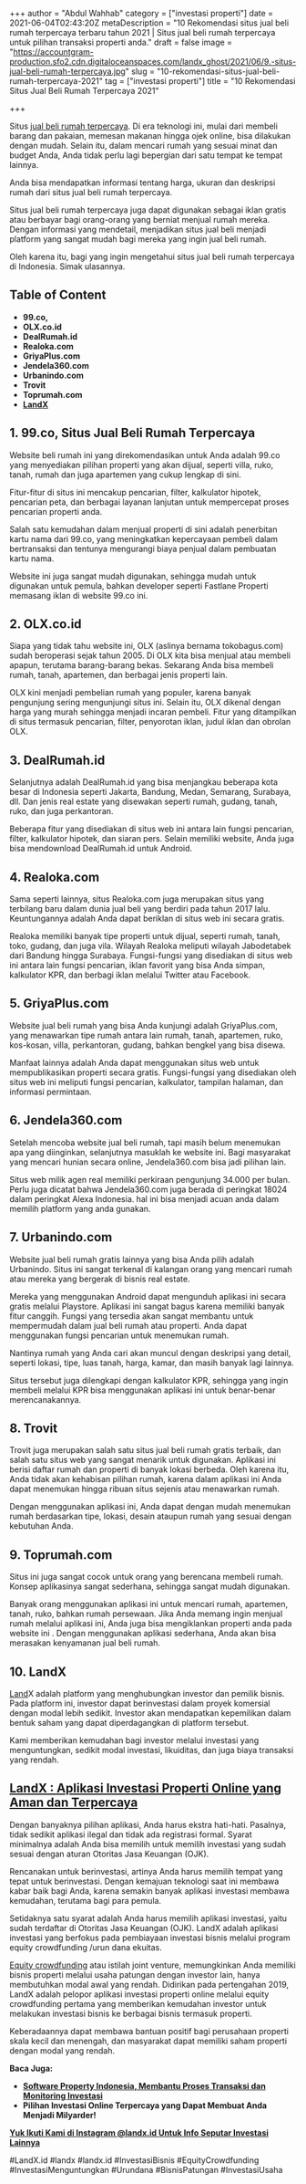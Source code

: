 +++
author = "Abdul Wahhab"
category = ["investasi properti"]
date = 2021-06-04T02:43:20Z
metaDescription = "10 Rekomendasi situs jual beli rumah terpercaya terbaru tahun 2021 | Situs jual beli rumah terpercaya untuk pilihan transaksi properti anda."
draft = false
image = "https://accountgram-production.sfo2.cdn.digitaloceanspaces.com/landx_ghost/2021/06/9.-situs-jual-beli-rumah-terpercaya.jpg"
slug = "10-rekomendasi-situs-jual-beli-rumah-terpercaya-2021"
tag = ["investasi properti"]
title = "10 Rekomendasi Situs Jual Beli Rumah Terpercaya 2021"

+++


Situs [jual beli rumah terpercaya](https://landx.id/). Di era teknologi ini, mulai dari membeli barang dan pakaian, memesan makanan hingga ojek online, bisa dilakukan dengan mudah. Selain itu, dalam mencari rumah yang sesuai minat dan budget Anda, Anda tidak perlu lagi bepergian dari satu tempat ke tempat lainnya.

Anda bisa mendapatkan informasi tentang harga, ukuran dan deskripsi rumah dari situs jual beli rumah terpercaya.

Situs jual beli rumah terpercaya juga dapat digunakan sebagai iklan gratis atau berbayar bagi orang-orang yang berniat menjual rumah mereka. Dengan informasi yang mendetail, menjadikan situs jual beli menjadi platform yang sangat mudah bagi mereka yang ingin jual beli rumah.

Oleh karena itu, bagi yang ingin mengetahui situs jual beli rumah terpercaya di Indonesia. Simak ulasannya.

## **Table of Content**

* **99.co,**
* **OLX.co.id**
* **DealRumah.id**
* **Realoka.com**
* **GriyaPlus.com**
* **Jendela360.com**
* **Urbanindo.com**
* **Trovit**
* **Toprumah.com**
* **[LandX](https://landx.id/)**

## **1. 99.co, Situs Jual Beli Rumah Terpercaya**

Website beli rumah ini yang direkomendasikan untuk Anda adalah 99.co yang menyediakan pilihan properti yang akan dijual, seperti villa, ruko, tanah, rumah dan juga apartemen yang cukup lengkap di sini.

Fitur-fitur di situs ini mencakup pencarian, filter, kalkulator hipotek, pencarian peta,  dan berbagai layanan lanjutan untuk mempercepat proses pencarian properti anda.

Salah satu kemudahan dalam menjual properti di sini adalah penerbitan kartu nama dari 99.co, yang meningkatkan kepercayaan pembeli dalam bertransaksi dan tentunya mengurangi biaya penjual dalam pembuatan kartu nama.

Website ini juga sangat mudah digunakan, sehingga mudah untuk digunakan untuk pemula, bahkan developer seperti Fastlane Properti memasang iklan di website 99.co ini.

## **2. OLX.co.id**

Siapa yang tidak tahu website ini, OLX (aslinya bernama tokobagus.com) sudah beroperasi sejak tahun 2005. Di OLX kita bisa menjual atau membeli apapun, terutama barang-barang bekas. Sekarang Anda bisa membeli rumah, tanah, apartemen, dan berbagai jenis properti lain.

OLX kini menjadi pembelian rumah yang populer, karena banyak pengunjung sering mengunjungi situs ini. Selain itu, OLX dikenal dengan harga yang murah sehingga menjadi incaran pembeli. Fitur yang ditampilkan di situs termasuk pencarian, filter, penyorotan iklan, judul iklan dan obrolan OLX.

## **3. DealRumah.id**

Selanjutnya adalah DealRumah.id yang bisa menjangkau beberapa kota besar di Indonesia seperti Jakarta, Bandung, Medan, Semarang, Surabaya, dll. Dan jenis real estate yang disewakan seperti rumah, gudang, tanah, ruko, dan juga perkantoran.

Beberapa fitur yang disediakan di situs web ini antara lain fungsi pencarian, filter, kalkulator hipotek, dan siaran pers. Selain memiliki website, Anda juga bisa mendownload DealRumah.id untuk Android.

## **4. Realoka.com**

Sama seperti lainnya, situs Realoka.com juga merupakan situs yang terbilang baru dalam dunia jual beli yang berdiri pada tahun 2017 lalu. Keuntungannya adalah Anda dapat beriklan di situs web ini secara gratis.

Realoka memiliki banyak tipe properti untuk dijual, seperti rumah, tanah, toko, gudang, dan juga vila. Wilayah Realoka meliputi wilayah Jabodetabek dari Bandung hingga Surabaya. Fungsi-fungsi yang disediakan di situs web ini antara lain fungsi pencarian, iklan favorit yang bisa Anda simpan, kalkulator KPR, dan berbagi iklan melalui Twitter atau Facebook.

## **5. GriyaPlus.com**

Website jual beli rumah yang bisa Anda kunjungi adalah GriyaPlus.com, yang menawarkan tipe rumah antara lain rumah, tanah, apartemen, ruko, kos-kosan, villa, perkantoran, gudang, bahkan bengkel yang bisa disewa.

Manfaat lainnya adalah Anda dapat menggunakan situs web untuk mempublikasikan properti secara gratis. Fungsi-fungsi yang disediakan oleh situs web ini meliputi fungsi pencarian, kalkulator, tampilan halaman, dan informasi permintaan.

## **6. Jendela360.com**

Setelah mencoba website jual beli rumah, tapi masih belum menemukan apa yang diinginkan, selanjutnya masuklah ke website ini. Bagi masyarakat yang mencari hunian secara online, Jendela360.com bisa jadi pilihan lain.

Situs web milik agen real memiliki perkiraan pengunjung 34.000 per bulan. Perlu juga dicatat bahwa Jendela360.com juga berada di peringkat 18024 dalam peringkat Alexa Indonesia. hal ini bisa menjadi acuan anda dalam memilih platform yang anda gunakan.

## **7. Urbanindo.com**

Website jual beli rumah gratis lainnya yang bisa Anda pilih adalah Urbanindo. Situs ini sangat terkenal di kalangan orang yang mencari rumah atau mereka yang bergerak di bisnis real estate.

Mereka yang menggunakan Android dapat mengunduh aplikasi ini secara gratis melalui Playstore. Aplikasi ini sangat bagus karena memiliki banyak fitur canggih. Fungsi yang tersedia akan sangat membantu untuk mempermudah dalam jual beli rumah atau properti. Anda dapat menggunakan fungsi pencarian untuk menemukan rumah.

Nantinya rumah yang Anda cari akan muncul dengan deskripsi yang detail, seperti lokasi, tipe, luas tanah, harga, kamar, dan masih banyak lagi lainnya.

Situs tersebut juga dilengkapi dengan kalkulator KPR, sehingga yang ingin membeli melalui KPR bisa menggunakan aplikasi ini untuk benar-benar merencanakannya.

## **8. Trovit**

Trovit juga merupakan salah satu situs jual beli rumah gratis terbaik, dan salah satu situs web yang sangat menarik untuk digunakan. Aplikasi ini berisi daftar rumah dan properti di banyak lokasi berbeda. Oleh karena itu, Anda tidak akan kehabisan pilihan rumah, karena dalam aplikasi ini Anda dapat menemukan hingga ribuan situs sejenis atau menawarkan rumah.

Dengan menggunakan aplikasi ini, Anda dapat dengan mudah menemukan rumah berdasarkan tipe, lokasi, desain ataupun rumah yang sesuai dengan kebutuhan Anda.

## **9. Toprumah.com**

Situs ini juga sangat cocok untuk orang yang berencana membeli rumah. Konsep aplikasinya sangat sederhana, sehingga sangat mudah digunakan.

Banyak orang menggunakan aplikasi ini untuk mencari rumah, apartemen, tanah, ruko,  bahkan rumah persewaan. Jika Anda memang ingin menjual rumah melalui aplikasi ini, Anda juga bisa mengiklankan properti anda pada website ini . Dengan menggunakan aplikasi sederhana, Anda akan bisa merasakan kenyamanan jual beli rumah.

## **10. LandX**

[Land](https://landx.id/)X adalah platform yang menghubungkan investor dan pemilik bisnis. Pada platform ini, investor dapat berinvestasi dalam proyek komersial dengan modal lebih sedikit. Investor akan mendapatkan kepemilikan dalam bentuk saham yang dapat diperdagangkan di platform tersebut.

Kami memberikan kemudahan bagi investor melalui investasi yang menguntungkan, sedikit modal investasi, likuiditas, dan juga biaya transaksi yang rendah.

## [**LandX : Aplikasi Investasi Properti Online yang Aman dan Terpercaya**](https://landx.id/)

Dengan banyaknya pilihan aplikasi, Anda harus ekstra hati-hati. Pasalnya, tidak sedikit aplikasi ilegal dan tidak ada registrasi formal. Syarat minimalnya adalah Anda bisa memilih untuk memilih investasi yang sudah sesuai dengan aturan Otoritas Jasa Keuangan (OJK).

Rencanakan untuk berinvestasi, artinya Anda harus memilih tempat yang tepat untuk berinvestasi. Dengan kemajuan teknologi saat ini membawa kabar baik bagi Anda, karena semakin banyak aplikasi investasi membawa kemudahan, terutama bagi para pemula.

Setidaknya satu syarat adalah Anda harus memilih aplikasi investasi, yaitu sudah terdaftar di Otoritas Jasa Keuangan (OJK). LandX adalah aplikasi investasi yang berfokus pada pembiayaan investasi bisnis melalui program equity crowdfunding /urun dana ekuitas.

[Equity crowdfunding](https://landx.id/) atau istilah joint venture, memungkinkan Anda memiliki bisnis properti melalui usaha patungan dengan investor lain, hanya membutuhkan modal awal yang rendah. Didirikan pada pertengahan 2019, LandX adalah pelopor aplikasi investasi properti online melalui equity crowdfunding pertama yang memberikan kemudahan investor untuk melakukan investasi bisnis ke berbagai bisnis termasuk properti.

Keberadaannya dapat membawa bantuan positif bagi perusahaan properti skala kecil dan menengah, dan masyarakat dapat memiliki saham properti dengan modal yang rendah.

**Baca Juga:**

* [**Software Property Indonesia, Membantu Proses Transaksi dan Monitoring Investasi**](https://landx.id/blog/software-property-indonesia-membantu-proses-transaksi-dan-monitoring-investasi/)
* **Pilihan Investasi Online Terpercaya yang Dapat Membuat Anda Menjadi Milyarder!**

[**Yuk Ikuti Kami di Instagram @landx.id Untuk Info Seputar Investasi Lainnya**](https://www.instagram.com/landx.id/?utm_medium=copy_link)

#LandX.id	#landx	#landx.id	#InvestasiBisnis	#EquityCrowdfunding	#InvestasiMenguntungkan	#Urundana	#BisnisPatungan	#InvestasiUsaha

